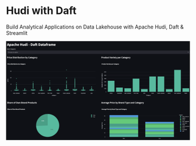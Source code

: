 # Hudi with Daft
Build Analytical Applications on Data Lakehouse with Apache Hudi, Daft &amp; Streamlit

![Alt text](dash.png)

